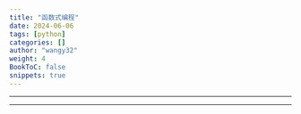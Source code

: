 ```yaml
---
title: "函数式编程"
date: 2024-06-06
tags: [python]
categories: []
author: "wangy32"
weight: 4
BookToC: false
snippets: true
---
```


---
---
